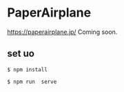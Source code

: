# PaperAirplane
https://paperairplane.jp/
Coming soon.

## set uo
```
$ npm install
```

```
$ npm run  serve
```
